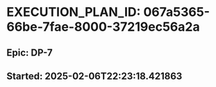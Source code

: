 # EXECUTION_PLAN_ID: 067a5365-66be-7fae-8000-37219ec56a2a

## Epic: DP-7
## Started: 2025-02-06T22:23:18.421863

